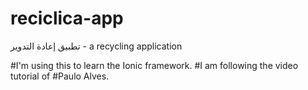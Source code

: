 # reciclica-app

تطبيق إعادة التدوير - a recycling application

#I'm using this to learn the Ionic framework.
#I am following the video tutorial of
#Paulo Alves.
